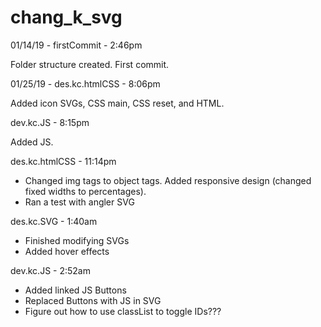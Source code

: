 # chang_k_svg

01/14/19 - firstCommit - 2:46pm

Folder structure created. First commit.

01/25/19 - des.kc.htmlCSS - 8:06pm

Added icon SVGs, CSS main, CSS reset, and HTML.

dev.kc.JS - 8:15pm

Added JS.

des.kc.htmlCSS - 11:14pm

- Changed img tags to object tags. Added responsive design (changed fixed widths to percentages).
- Ran a test with angler SVG

des.kc.SVG - 1:40am

- Finished modifying SVGs
- Added hover effects

dev.kc.JS - 2:52am

- Added linked JS Buttons
- Replaced Buttons with JS in SVG
- Figure out how to use classList to toggle IDs???